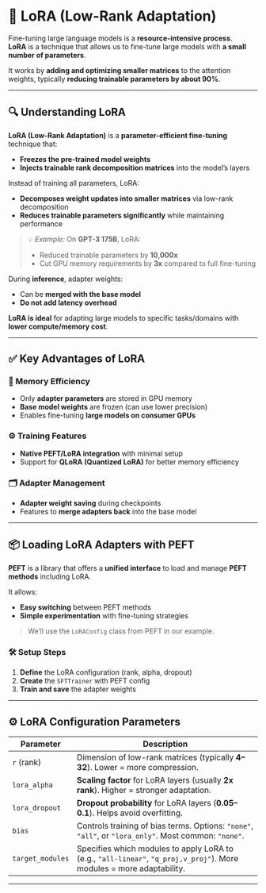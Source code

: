 # 🌟 LoRA (Low-Rank Adaptation)

Fine-tuning large language models is a **resource-intensive process**.  
**LoRA** is a technique that allows us to fine-tune large models with **a small number of parameters**.

It works by **adding and optimizing smaller matrices** to the attention weights, typically **reducing trainable parameters by about 90%**.

---

## 🔍 Understanding LoRA

**LoRA (Low-Rank Adaptation)** is a **parameter-efficient fine-tuning** technique that:
- **Freezes the pre-trained model weights**
- **Injects trainable rank decomposition matrices** into the model’s layers

Instead of training all parameters, LoRA:
- **Decomposes weight updates into smaller matrices** via low-rank decomposition
- **Reduces trainable parameters significantly** while maintaining performance

> 💡 *Example:* On **GPT-3 175B**, LoRA:
> - Reduced trainable parameters by **10,000x**
> - Cut GPU memory requirements by **3x** compared to full fine-tuning

During **inference**, adapter weights:
- Can be **merged with the base model**
- **Do not add latency overhead**

**LoRA is ideal** for adapting large models to specific tasks/domains with **lower compute/memory cost**.

---

## ✅ Key Advantages of LoRA

### 🧠 Memory Efficiency
- Only **adapter parameters** are stored in GPU memory
- **Base model weights** are frozen (can use lower precision)
- Enables fine-tuning **large models on consumer GPUs**

### ⚙️ Training Features
- **Native PEFT/LoRA integration** with minimal setup
- Support for **QLoRA (Quantized LoRA)** for better memory efficiency

### 🗂️ Adapter Management
- **Adapter weight saving** during checkpoints
- Features to **merge adapters back** into the base model

---

## 📦 Loading LoRA Adapters with PEFT

**PEFT** is a library that offers a **unified interface** to load and manage **PEFT methods** including LoRA.

It allows:
- **Easy switching** between PEFT methods
- **Simple experimentation** with fine-tuning strategies

> We’ll use the `LoRAConfig` class from PEFT in our example.

### 🛠️ Setup Steps
1. **Define** the LoRA configuration (rank, alpha, dropout)
2. **Create** the `SFTTrainer` with PEFT config
3. **Train and save** the adapter weights

---

## ⚙️ LoRA Configuration Parameters

| **Parameter**       | **Description** |
|---------------------|-----------------|
| `r` (rank)          | Dimension of low-rank matrices (typically **4–32**). Lower = more compression. |
| `lora_alpha`        | **Scaling factor** for LoRA layers (usually **2x rank**). Higher = stronger adaptation. |
| `lora_dropout`      | **Dropout probability** for LoRA layers (**0.05–0.1**). Helps avoid overfitting. |
| `bias`              | Controls training of bias terms. Options: `"none"`, `"all"`, or `"lora_only"`. Most common: `"none"`. |
| `target_modules`    | Specifies which modules to apply LoRA to (e.g., `"all-linear"`, `"q_proj,v_proj"`). More modules = more adaptability. |

---

